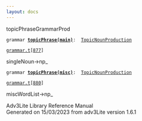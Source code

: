 ```yaml
---
layout: docs
---
```

<span class="title">topicPhrase</span><span class="type">GrammarProd</span>

`grammar `**[`topicPhrase(main)`](../object/topicPhrase(main).html)**` :   `[`TopicNounProduction`](../object/TopicNounProduction.html)

[`grammar.t`](../file/grammar.t.html)`[`[`877`](../source/grammar.t.html#877)`]`

<div class="gramrule">

singleNoun-\>np\_

</div>

`grammar `**[`topicPhrase(misc)`](../object/topicPhrase(misc).html)**` :   `[`TopicNounProduction`](../object/TopicNounProduction.html)

[`grammar.t`](../file/grammar.t.html)`[`[`880`](../source/grammar.t.html#880)`]`

<div class="gramrule">

miscWordList-\>np\_

</div>

<div class="ftr">

Adv3Lite Library Reference Manual  
Generated on 15/03/2023 from adv3Lite version 1.6.1

</div>
